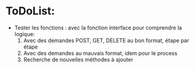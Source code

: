 # ToDoList:

- Tester les fonctions : avec la fonction interface pour comprendre la logique:
	1. Avec des demandes POST, GET, DELETE au bon format, étape par étape
	2. Avec des demandes au mauvais format, idem pour le process
	3. Recherche de nouvelles méthodes à ajouter